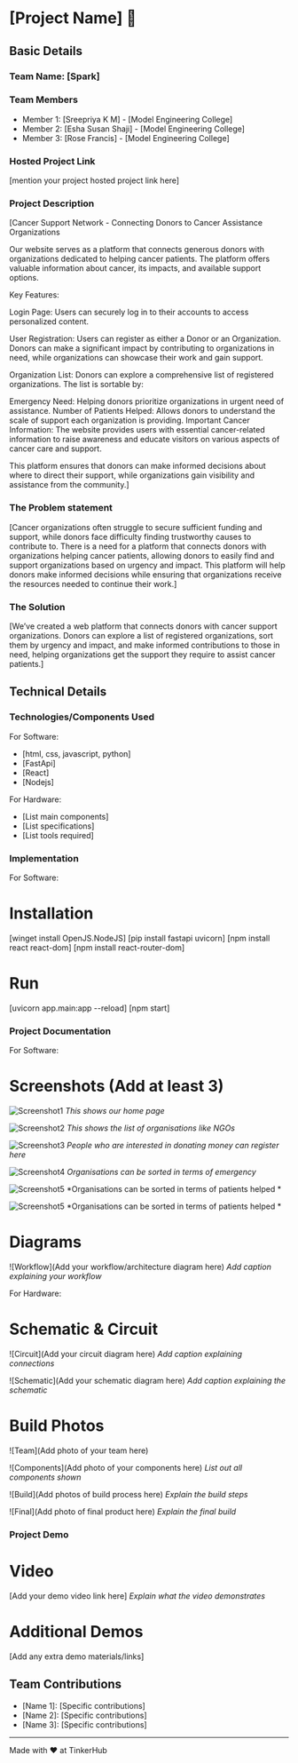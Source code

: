 # [Project Name] 🎯


## Basic Details
### Team Name: [Spark]


### Team Members
- Member 1: [Sreepriya K M] - [Model Engineering College]
- Member 2: [Esha Susan Shaji] - [Model Engineering College]
- Member 3: [Rose Francis] - [Model Engineering College]

### Hosted Project Link
[mention your project hosted project link here]

### Project Description
[Cancer Support Network - Connecting Donors to Cancer Assistance Organizations

Our website serves as a platform that connects generous donors with organizations dedicated to helping cancer patients. The platform offers valuable information about cancer, its impacts, and available support options.

Key Features:

Login Page: Users can securely log in to their accounts to access personalized content.

User Registration: Users can register as either a Donor or an Organization. Donors can make a significant impact by contributing to organizations in need, while organizations can showcase their work and gain support.

Organization List: Donors can explore a comprehensive list of registered organizations. The list is sortable by:

Emergency Need: Helping donors prioritize organizations in urgent need of assistance.
Number of Patients Helped: Allows donors to understand the scale of support each organization is providing.
Important Cancer Information: The website provides users with essential cancer-related information to raise awareness and educate visitors on various aspects of cancer care and support.

This platform ensures that donors can make informed decisions about where to direct their support, while organizations gain visibility and assistance from the community.]



### The Problem statement
[Cancer organizations often struggle to secure sufficient funding and support, while donors face difficulty finding trustworthy causes to contribute to. There is a need for a platform that connects donors with organizations helping cancer patients, allowing donors to easily find and support organizations based on urgency and impact. This platform will help donors make informed decisions while ensuring that organizations receive the resources needed to continue their work.]

### The Solution
[We’ve created a web platform that connects donors with cancer support organizations. Donors can explore a list of registered organizations, sort them by urgency and impact, and make informed contributions to those in need, helping organizations get the support they require to assist cancer patients.]

## Technical Details
### Technologies/Components Used
For Software:
- [html, css, javascript, python]
- [FastApi]
- [React]
- [Nodejs]

For Hardware:
- [List main components]
- [List specifications]
- [List tools required]

### Implementation
For Software:
# Installation
[winget install OpenJS.NodeJS]
[pip install fastapi uvicorn]
[npm install react react-dom]
[npm install react-router-dom]


# Run
[uvicorn app.main:app --reload]
[npm start]


### Project Documentation
For Software:

# Screenshots (Add at least 3)
![Screenshot1](assets/home.png)
*This shows our home page*

![Screenshot2](assets/organisationsList.png)
*This shows the list of organisations like NGOs*

![Screenshot3](assets/DonorRegistration.png)
*People who are interested in donating money can register here*

![Screenshot4](assets/SortedList1.png)
*Organisations can be sorted in terms of emergency*

![Screenshot5](assets/SortedList2.png)
*Organisations can be sorted in terms of patients helped *

![Screenshot5](assets/LOGINPAGE.jpg)
*Organisations can be sorted in terms of patients helped *



# Diagrams
![Workflow](Add your workflow/architecture diagram here)
*Add caption explaining your workflow*

For Hardware:

# Schematic & Circuit
![Circuit](Add your circuit diagram here)
*Add caption explaining connections*

![Schematic](Add your schematic diagram here)
*Add caption explaining the schematic*

# Build Photos
![Team](Add photo of your team here)


![Components](Add photo of your components here)
*List out all components shown*

![Build](Add photos of build process here)
*Explain the build steps*

![Final](Add photo of final product here)
*Explain the final build*

### Project Demo
# Video
[Add your demo video link here]
*Explain what the video demonstrates*

# Additional Demos
[Add any extra demo materials/links]

## Team Contributions
- [Name 1]: [Specific contributions]
- [Name 2]: [Specific contributions]
- [Name 3]: [Specific contributions]

---
Made with ❤️ at TinkerHub
